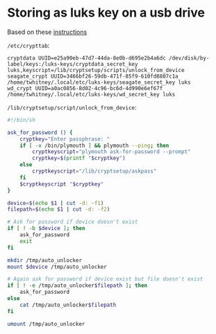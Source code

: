 # Storing as luks key on a usb drive

Based on these [instructions](https://askubuntu.com/questions/59487/how-to-configure-lvm-luks-to-autodecrypt-partition)

`/etc/crypttab`:

```console
cryptdata UUID=e25a90eb-47d7-44da-8e0b-d695e2b4a6dc /dev/disk/by-label/keys:/luks-keys/cryptdata_secret_key luks,keyscript=/lib/cryptsetup/scripts/unlock_from_device
seagate_crypt UUID=3466bf26-59db-471f-85f9-610fd8807c1a /home/twhitney/.local/etc/luks-keys/seagate_secret_key luks
wd_crypt UUID=a0ac0856-8d02-4c96-bc6d-4d990e6ef67f /home/twhitney/.local/etc/luks-keys/wd_secret_key luks
```

`/lib/cryptsetup/script/unlock_from_device`:

```bash
#!/bin/sh

ask_for_password () {
    cryptkey="Enter passphrase: "
    if [ -x /bin/plymouth ] && plymouth --ping; then
        cryptkeyscript="plymouth ask-for-password --prompt"
        cryptkey=$(printf "$cryptkey")
    else
        cryptkeyscript="/lib/cryptsetup/askpass"
    fi
    $cryptkeyscript "$cryptkey"
}

device=$(echo $1 | cut -d: -f1)
filepath=$(echo $1 | cut -d: -f2)

# Ask for password if device doesn't exist
if [ ! -b $device ]; then
    ask_for_password
    exit
fi

mkdir /tmp/auto_unlocker
mount $device /tmp/auto_unlocker

# Again ask for password if device exist but file doesn't exist
if [ ! -e /tmp/auto_unlocker$filepath ]; then
    ask_for_password
else
    cat /tmp/auto_unlocker$filepath
fi

umount /tmp/auto_unlocker
```
